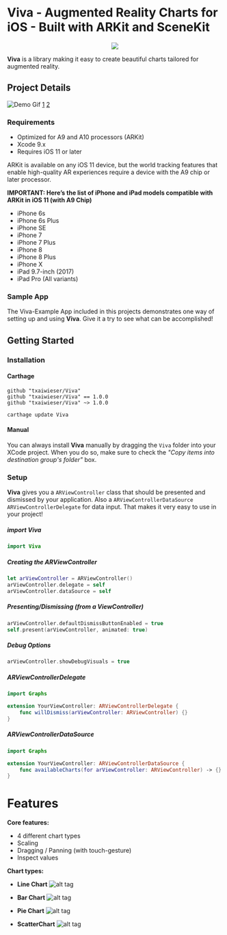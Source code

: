 # Viva - Augmented Reality Charts for iOS - Built with ARKit and SceneKit

<p align="center"><img src="https://github.com/txaiwieser/Viva/raw/master/screenshots/viva_banner.png"/></p>  

**Viva** is a library making it easy to create beautiful charts tailored for augmented reality. 


## Project Details

![Demo Gif](https://github.com/txaiwieser/Viva/raw/master/screenshots/viva_showcase_00.gif)
[1](https://github.com/txaiwieser/Viva/raw/master/screenshots/viva_showcase_01.png)
[2](https://github.com/txaiwieser/Viva/raw/master/screenshots/viva_showcase_02.png)

### Requirements
- Optimized for A9 and A10 processors (ARKit)
- Xcode 9.x
- Requires iOS 11 or later

ARKit is available on any iOS 11 device, but the world tracking features that enable high-quality AR experiences require a device with the A9 chip or later processor.

**IMPORTANT: Here’s the list of iPhone and iPad models compatible with ARKit in iOS 11 (with A9 Chip)**

* iPhone 6s
* iPhone 6s Plus
* iPhone SE
* iPhone 7
* iPhone 7 Plus
* iPhone 8
* iPhone 8 Plus
* iPhone X
* iPad 9.7-inch (2017)
* iPad Pro (All variants)


### Sample App
The Viva-Example App included in this projects demonstrates one way of setting up and using **Viva**. Give it a try to see what can be accomplished! 

## Getting Started

### Installation

#### Carthage

```carthage
github "txaiwieser/Viva"
github "txaiwieser/Viva" == 1.0.0
github "txaiwieser/Viva" ~> 1.0.0
```
`carthage update Viva`

#### Manual
You can always install **Viva** manually by dragging the `Viva` folder into your XCode project. When you do so, make sure to check the *"Copy items into destination group's folder"* box.

### Setup
**Viva** gives you a `ARViewController` class that should be presented and dismissed by your application. Also a `ARViewControllerDataSource` `ARViewControllerDelegate` for data input. That makes it very easy to use in your project!


##### import Viva
```swift
import Viva
```

##### Creating the ARViewController
```swift
let arViewController = ARViewController()
arViewController.delegate = self
arViewController.dataSource = self
```

##### Presenting/Dismissing (from a ViewController)
```swift
arViewController.defaultDismissButtonEnabled = true
self.present(arViewController, animated: true)
```

##### Debug Options
```swift
arViewController.showDebugVisuals = true
```

##### ARViewControllerDelegate
```swift
import Graphs

extension YourViewController: ARViewControllerDelegate {
    func willDismiss(arViewController: ARViewController) {}
}
```

##### ARViewControllerDataSource
```swift
import Graphs

extension YourViewController: ARViewControllerDataSource {
    func availableCharts(for arViewController: ARViewController) -> {}
}
```

Features
=======

**Core features:**
 - 4 different chart types
 - Scaling
 - Dragging / Panning (with touch-gesture)
 - Inspect values
 
**Chart types:**

 - **Line Chart**
![alt tag](https://github.com/txaiwieser/Viva/raw/master/screenshots/charttype_example_linechart.png)

 - **Bar Chart**
![alt tag](https://github.com/txaiwieser/Viva/raw/master/screenshots/charttype_example_barchart.png)

 - **Pie Chart**
![alt tag](https://github.com/txaiwieser/Viva/raw/master/screenshots/charttype_example_piechart.png)

 - **ScatterChart**
![alt tag](https://github.com/txaiwieser/Viva/raw/master/screenshots/charttype_example_scatterchart.png)
